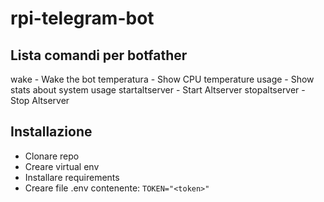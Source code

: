 # rpi-telegram-bot

## Lista comandi per botfather

wake - Wake the bot
temperatura - Show CPU temperature
usage - Show stats about system usage
startaltserver - Start Altserver
stopaltserver - Stop Altserver

## Installazione
* Clonare repo
* Creare virtual env
* Installare requirements
* Creare file .env contenente:
```TOKEN="<token>"```
